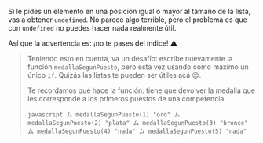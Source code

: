Si le pides un elemento en una posición igual o mayor al tamaño de la lista, vas a obtener `undefined`. No parece algo terrible, pero el problema es que con `undefined` no puedes hacer nada realmente útil.

Así que la advertencia es: ¡no te pases del índice! :warning:

> Teniendo esto en cuenta, va un desafío: escribe nuevamente la función `medallaSegunPuesto`, pero esta vez usando como máximo un único `if`. Quizás las listas te pueden ser útiles acá :wink:.
> 
> Te recordamos qué hace la función: tiene que devolver la medalla que les corresponde a los primeros puestos de una competencia.
> 
> `javascript
  ム medallaSegunPuesto(1)
  "oro"
  ム medallaSegunPuesto(2)
  "plata"
  ム medallaSegunPuesto(3)
  "bronce"
  ム medallaSegunPuesto(4)
  "nada"
  ム medallaSegunPuesto(5)
  "nada"`
